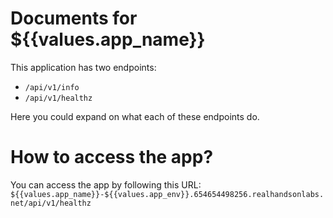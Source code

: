 # Documents for ${{values.app_name}}

This application has two endpoints:
- `/api/v1/info`
- `/api/v1/healthz`

Here you could expand on what each of these endpoints do.

# How to access the app?

You can access the app by following this URL: `${{values.app_name}}-${{values.app_env}}.654654498256.realhandsonlabs.net/api/v1/healthz`